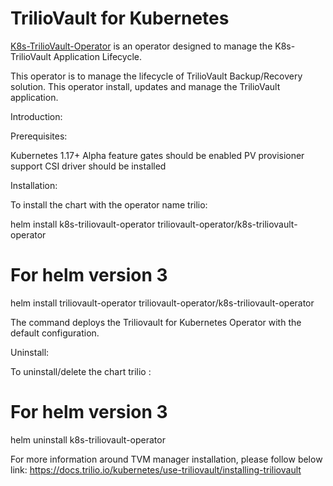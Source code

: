# TrilioVault for Kubernetes

[K8s-TrilioVault-Operator](https://trilio.io) is an operator designed to manage
the K8s-TrilioVault Application Lifecycle.

This operator is to manage the lifecycle of TrilioVault Backup/Recovery solution. This operator install, updates and manage the TrilioVault application.

Introduction:

Prerequisites:

Kubernetes 1.17+
Alpha feature gates should be enabled
PV provisioner support
CSI driver should be installed

Installation:

To install the chart with the operator name trilio:

helm install k8s-triliovault-operator triliovault-operator/k8s-triliovault-operator

# For helm version 3

helm install triliovault-operator triliovault-operator/k8s-triliovault-operator

The command deploys the Triliovault for Kubernetes Operator with the default configuration.

Uninstall:

To uninstall/delete the chart trilio :

# For helm version 3
helm uninstall k8s-triliovault-operator

For more information around TVM manager installation, please follow below link:
https://docs.trilio.io/kubernetes/use-triliovault/installing-triliovault
